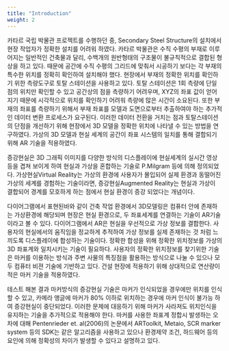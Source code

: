 ```yaml
---
title: "Introduction"
weight: 2
---
```

<!-- The background to the work.

This paragraph contains one species, a _Hippopotamus amphibius_.

This sentence cites an article in the bibliography ([Author, 2014](https://example.com/articles/1)).

This sentence cites another article ([Author, 2015](https://example.com/articles/2)).

This paragraph has a DOI citation at the end, which supports this statement[👍](https://doi.org/10.1038/nature14388 "Cancer: Antibodies regulate antitumour immunity").

This paragraph [links to an article by DOI](https://doi.org/10.7717/peerj.182 "Ontogeny in the tube-crested dinosaur Parasaurolophus (Hadrosauridae) and heterochrony in hadrosaurids").

This paragraph [links to an article by PMID](http://www.ncbi.nlm.nih.gov/pubmed/25898005).

Equations and formula can be included either inline (<script type="math/tex"> 2+2=4 </script>) or as display blocks:

<div>\[ \sum_{i=0}^{\infty}\pi_i=\sum_{i=0}^{\infty}\rho^i\pi_0=\frac{\pi_0}{1-\rho}=1 \]</div> -->

카타르 국립 박물관 프로젝트를 수행하던 중, Secondary Steel Structure의 설치에서 현장 작업자가 정확한 설치를 어려워 하였다. 카타르 박물관은 수직 수평의 부재로 이루어지는 일반적인 건축물과 달리, 수백개의 원반형태의 구조물이 불규칙적으로 결합된 형상을 하고 있다. 때문에 공간에 수직 수평의 그리드에 맞춰서 시공하기 보다는 각 부재의 특수한 위치를 정확히 확인하여 설치해야 했다. 현장에서 부재의 정확한 위치를 확인하기 위한 측량도구로 토탈 스테이션을 사용하고 있다. 토탈 스테이션은 1회 측량에 단일 점의 위치만 확인할 수 있고 공간상의 점을 측량하기 어려우며,  XYZ의 좌표 값이 얻어지기 때문에 시각적으로 위치를 확인하기 어려워 측량에 많은 시간이 소요된다. 또한 부재의 좌표를 측량하기 위해서 부재 좌표를 모델과 도면으로부터 추출하여야 하는 추가적인 데이터 변환 프로세스가 요구된다. 이러한 데이터 전환을 거치는 점과 토탈스테이션의 단점을 개선하기 위해 현장에서 3D 모델을 정확한 위치에 나타낼 수 있는 방법을 연구하였다. 가상의 3D 모델과 현실 세계의 공간이 좌표 시스템의 일치를 통해 결합되기 위해 AR 기술을 적용하였다.

증강현실은 3D 그래픽 이미지를 다양한 방식의 디스플레이에 현실세계의 실시간 영상 등을 겹쳐 보이게 하여 현실과 가상을 혼합하는 기술로 P.Milgram 등에 의해 정의되었다. 가상현실Virtual Reality는 가상의 환경에 사용자가 몰입되어 실제 환경과 동떨어진 가상의 세계를 경험하는 기술이라면, 증강현실Augmented Reality는 현실과 가상이 결합되어 경계를 모호하게 하는 점에서 현실 환경이 증강 되었다는 개념이다.

 다이어그램에서 표현된바와 같이 건축 작업 환경에서 3D모델링은 컴퓨터 안에 존재하는 가상환경에 해당되며 현장은 현실 환경으로, 두 좌표세계를 연결하는 기술이 AR기술이라고 볼 수 있다.  다이어그램에서 AR은 현실을 우선적으로 가상 정보를 결합한다. 사용자의 현실에서의 움직임을 정교하게 추적하여 가상 정보를 실제 존재하는 것 처럼 느끼도록 디스플레이에 합성하는 기술이다. 정확한 합성을 위해 정확한 위치정보를 가상의 3D 좌표계와 일치시키는 기술이 필요하다. 사용자의 정확한 위치정보를 찾기위한 기술은 마커를 이용하는 방식과 주변 사물의 특징점을 활용하는 방식으로 나눌 수 있으나 모두 컴퓨터 비젼 기술에 기반하고 있다. 건설 현장에 적용하기 위해 상대적으로 연산량이 적은 마커 기술을 적용하였다.

 테스트 해본 결과 마커방식의 증강현실 기술은 마커가 인식되었을 경우에만 위치를 인식할 수 있고, 카메라 앵글에 마커가 80% 이하로 위치하는 경우에 마커 인식이 불가능 하여 증강현실이 중단되었다. 이러한 문제에 대응하기 위해 마커가 사라져도 위치인식을 유지하는 기술을 추가적으로 적용해야 한다.
 마커를 사용한 좌표계 정합시 발생하는 오차에 대해 Pentenrieder et. al(2006)의 논문에서 ARToolkit, Metaio, SCR marker system 등의 SDK는 같은 알고리즘을 사용하고 있으나 환경제약 조건, 하드웨어 등의 요인에 의해 정확성의 차이가 발생할 수 있다고 설명하고 있다. 

